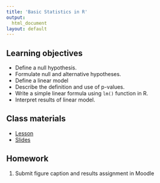 ```yaml
---
title: 'Basic Statistics in R'
output:
  html_document
layout: default
---
```


## Learning objectives

- Define a null hypothesis. 
- Formulate null and alternative hypotheses.
- Define a linear model
- Describe the definition and use of p-values.
- Write a simple linear formula using `lm()` function in R.
- Interpret results of linear model.

## Class materials

- [Lesson](statistics-exercise.html)
- [Slides]()

## Homework

1. Submit figure caption and results assignment in Moodle